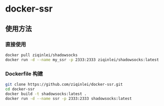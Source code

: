# docker-ssr

## 使用方法

### 直接使用
```bash
docker pull ziqinlei/shadowsocks
docker run -d --name my_ssr -p 2333:2333 ziqinlei/shadowsocks:latest
```

### Dockerfile 构建
```bash
git clone https://github.com/ziqinlei/docker-ssr.git
cd docker-ssr
docker build -t shadowsocks:latest .
docker run -d --name ssr -p 2333:2333 shadowsocks:latest
```
